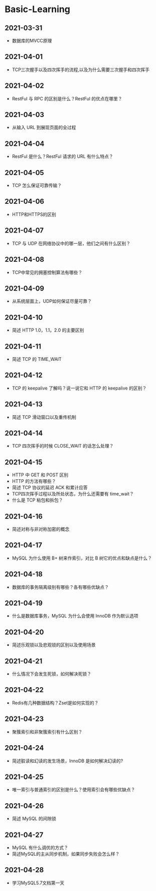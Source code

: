 # Basic-Learning

## 2021-03-31
* 数据库的MVCC原理

## 2021-04-01
* TCP三次握手以及四次挥手的流程,以及为什么需要三次握手和四次挥手

## 2021-04-02
* RestFul 与 RPC 的区别是什么？RestFul 的优点在哪里？

## 2021-04-03
* 从输入 URL 到展现页面的全过程

## 2021-04-04
* RestFul 是什么？RestFul 请求的 URL 有什么特点？

## 2021-04-05
* TCP 怎么保证可靠传输？

## 2021-04-06
* HTTP和HTTPS的区别

## 2021-04-07
* TCP 与 UDP 在网络协议中的哪一层，他们之间有什么区别？

## 2021-04-08
* TCP中常见的拥塞控制算法有哪些？

## 2021-04-09
* 从系统层面上，UDP如何保证尽量可靠？

## 2021-04-10
* 简述 HTTP 1.0，1.1，2.0 的主要区别

## 2021-04-11
* 简述 TCP 的 TIME_WAIT

## 2021-04-12
* TCP 的 keepalive 了解吗？说一说它和 HTTP 的 keepalive 的区别？

## 2021-04-13
* 简述 TCP 滑动窗口以及重传机制

## 2021-04-14
* TCP 四次挥手的时候 CLOSE_WAIT 的话怎么处理？

## 2021-04-15
* HTTP 中 GET 和 POST 区别
* HTTP 的方法有哪些？
* 简述 TCP 协议的延迟 ACK 和累计应答
* TCP四次挥手过程以及所处状态，为什么还需要有 time_wait？
* 什么是 TCP 粘包和拆包？

## 2021-04-16
* 简述对称与非对称加密的概念

## 2021-04-17
* MySQL 为什么使用 B+ 树来作索引，对比 B 树它的优点和缺点是什么？

## 2021-04-18
* 数据库的事务隔离级别有哪些？各有哪些优缺点？

## 2021-04-19
* 什么是数据库事务，MySQL 为什么会使用 InnoDB 作为默认选项

## 2021-04-20
* 简述乐观锁以及悲观锁的区别以及使用场景

## 2021-04-21
* 什么情况下会发生死锁，如何解决死锁？

## 2021-04-22
* Redis有几种数据结构？Zset是如何实现的？

## 2021-04-23
* 聚簇索引和非聚簇索引有什么区别？

## 2021-04-24
* 简述脏读和幻读的发生场景，InnoDB 是如何解决幻读的?

## 2021-04-25
* 唯一索引与普通索引的区别是什么？使用索引会有哪些优缺点？

## 2021-04-26
* 简述 MySQL 的间隙锁

## 2021-04-27
* MySQL 有什么调优的方式？
* 简述MySQL的主从同步机制，如果同步失败会怎么样？

## 2021-04-28
* 学习MySQL5.7文档第一天
